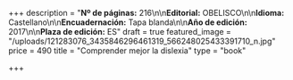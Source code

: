 +++
description = "**Nº de páginas:** 216\n\n**Editorial:** OBELISCO\n\n**Idioma:** Castellano\n\n**Encuadernación:** Tapa blanda\n\n**Año de edición:** 2017\n\n**Plaza de edición:** ES"
draft = true
featured_image = "/uploads/121283076_3435846296461319_566248025433391710_n.jpg"
price = 490
title = "Comprender mejor la dislexia"
type = "book"

+++
